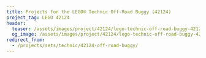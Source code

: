 ```yaml
---
title: Projects for the LEGO® Technic Off-Road Buggy (42124)
project_tag: LEGO 42124
header:
  teaser: /assets/images/project/42124/lego-technic-off-road-buggy-42124-base.jpg
  og_image: /assets/images/project/42124/lego-technic-off-road-buggy-42124-base-og.jpg
redirect_from:
  - /projects/sets/technic/42124-off-road-buggy/
---
```

